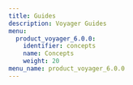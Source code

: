```yaml
---
title: Guides
description: Voyager Guides
menu:
  product_voyager_6.0.0:
    identifier: concepts
    name: Concepts
    weight: 20
menu_name: product_voyager_6.0.0
---
```



